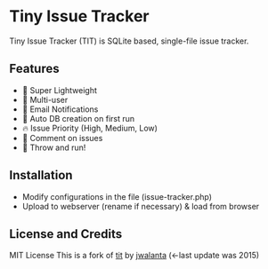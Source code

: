 # Tiny Issue Tracker

Tiny Issue Tracker (TIT) is SQLite based, single-file issue tracker.

## Features

- :rocket: Super Lightweight
- :busts_in_silhouette: Multi-user
- :email: Email Notifications
- :wrench: Auto DB creation on first run
- :fire: Issue Priority (High, Medium, Low)
- :speech_balloon: Comment on issues
- :running: Throw and run!

## Installation

- Modify configurations in the file (issue-tracker.php)
- Upload to webserver (rename if necessary) & load from browser

## License and Credits

MIT License
This is a fork of [tit](https://github.com/jwalanta/tit) by [jwalanta](https://github.com/jwalanta/) (<-last update was 2015)
